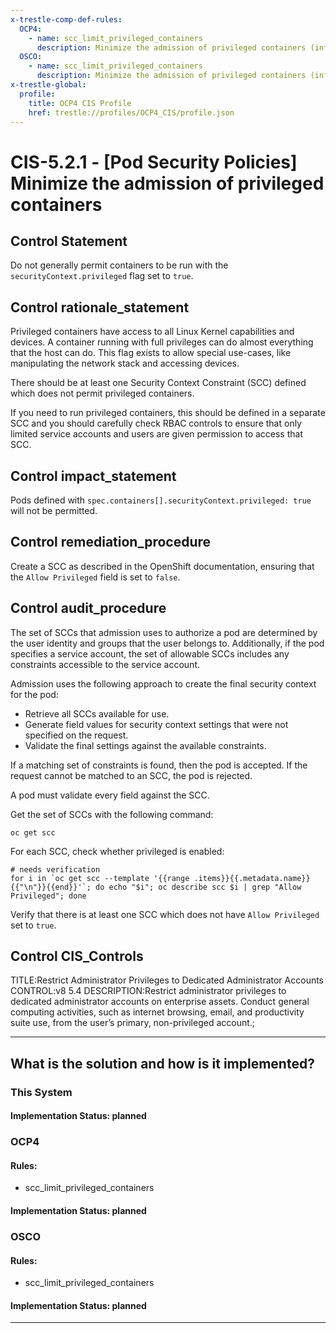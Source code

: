 ```yaml
---
x-trestle-comp-def-rules:
  OCP4:
    - name: scc_limit_privileged_containers
      description: Minimize the admission of privileged containers (info)
  OSCO:
    - name: scc_limit_privileged_containers
      description: Minimize the admission of privileged containers (info)
x-trestle-global:
  profile:
    title: OCP4 CIS Profile
    href: trestle://profiles/OCP4_CIS/profile.json
---
```


# CIS-5.2.1 - \[Pod Security Policies\] Minimize the admission of privileged containers

## Control Statement

Do not generally permit containers to be run with the `securityContext.privileged` flag set to `true`.

## Control rationale_statement

Privileged containers have access to all Linux Kernel capabilities and devices. A container running with full privileges can do almost everything that the host can do. This flag exists to allow special use-cases, like manipulating the network stack and accessing devices.

There should be at least one Security Context Constraint (SCC) defined which does not permit privileged containers.

If you need to run privileged containers, this should be defined in a separate SCC and you should carefully check RBAC controls to ensure that only limited service accounts and users are given permission to access that SCC.

## Control impact_statement

Pods defined with `spec.containers[].securityContext.privileged: true` will not be permitted.

## Control remediation_procedure

Create a SCC as described in the OpenShift documentation, ensuring that the `Allow Privileged` field is set to `false`.

## Control audit_procedure

The set of SCCs that admission uses to authorize a pod are determined by the user identity and groups that the user belongs to. Additionally, if the pod specifies a service account, the set of allowable SCCs includes any constraints accessible to the service account.

Admission uses the following approach to create the final security context for the pod:

- Retrieve all SCCs available for use.
- Generate field values for security context settings that were not specified on the request.
- Validate the final settings against the available constraints.

If a matching set of constraints is found, then the pod is accepted. If the request cannot be matched to an SCC, the pod is rejected.

A pod must validate every field against the SCC. 

Get the set of SCCs with the following command:

```
oc get scc
```

For each SCC, check whether privileged is enabled:

```
# needs verification
for i in `oc get scc --template '{{range .items}}{{.metadata.name}}{{"\n"}}{{end}}'`; do echo "$i"; oc describe scc $i | grep "Allow Privileged"; done
```

Verify that there is at least one SCC which does not have `Allow Privileged` set to `true`.

## Control CIS_Controls

TITLE:Restrict Administrator Privileges to Dedicated Administrator Accounts CONTROL:v8 5.4 DESCRIPTION:Restrict administrator privileges to dedicated administrator accounts on enterprise assets. Conduct general computing activities, such as internet browsing, email, and productivity suite use, from the user’s primary, non-privileged account.;

______________________________________________________________________

## What is the solution and how is it implemented?

<!-- For implementation status enter one of: implemented, partial, planned, alternative, not-applicable -->

<!-- Note that the list of rules under ### Rules: is read-only and changes will not be captured after assembly to JSON -->

### This System

<!-- Add implementation prose for the main This System component for control: CIS-5.2.1 -->

#### Implementation Status: planned

### OCP4

<!-- Add control implementation description here for control: CIS-5.2.1 -->

#### Rules:

  - scc_limit_privileged_containers

#### Implementation Status: planned

### OSCO

<!-- Add control implementation description here for control: CIS-5.2.1 -->

#### Rules:

  - scc_limit_privileged_containers

#### Implementation Status: planned

______________________________________________________________________
